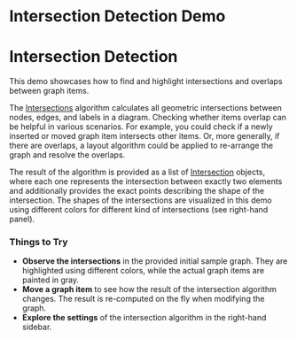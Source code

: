 <!--
 //////////////////////////////////////////////////////////////////////////////
 // @license
 // This file is part of yFiles for HTML 2.6.
 // Use is subject to license terms.
 //
 // Copyright (c) 2000-2024 by yWorks GmbH, Vor dem Kreuzberg 28,
 // 72070 Tuebingen, Germany. All rights reserved.
 //
 //////////////////////////////////////////////////////////////////////////////
-->
# Intersection Detection Demo

# Intersection Detection

This demo showcases how to find and highlight intersections and overlaps between graph items.

The [Intersections](https://docs.yworks.com/yfileshtml/#/api/Intersections) algorithm calculates all geometric intersections between nodes, edges, and labels in a diagram. Checking whether items overlap can be helpful in various scenarios. For example, you could check if a newly inserted or moved graph item intersects other items. Or, more generally, if there are overlaps, a layout algorithm could be applied to re-arrange the graph and resolve the overlaps.

The result of the algorithm is provided as a list of [Intersection](https://docs.yworks.com/yfileshtml/#/api/Intersection) objects, where each one represents the intersection between exactly two elements and additionally provides the exact points describing the shape of the intersection. The shapes of the intersections are visualized in this demo using different colors for different kind of intersections (see right-hand panel).

### Things to Try

- **Observe the intersections** in the provided initial sample graph. They are highlighted using different colors, while the actual graph items are painted in gray.
- **Move a graph item** to see how the result of the intersection algorithm changes. The result is re-computed on the fly when modifying the graph.
- **Explore the settings** of the intersection algorithm in the right-hand sidebar.
